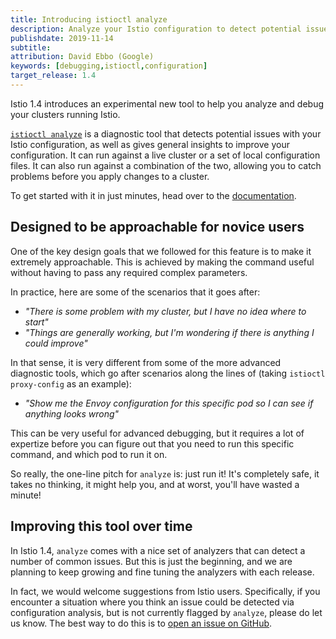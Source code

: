 ```yaml
---
title: Introducing istioctl analyze
description: Analyze your Istio configuration to detect potential issues and get general insights.
publishdate: 2019-11-14
subtitle:
attribution: David Ebbo (Google)
keywords: [debugging,istioctl,configuration]
target_release: 1.4
---
```


Istio 1.4 introduces an experimental new tool to help you analyze and debug your clusters running Istio.

[`istioctl analyze`](/docs/reference/commands/istioctl/#istioctl-experimental-analyze) is a diagnostic tool that detects potential issues with your
Istio configuration, as well as gives general insights to improve your configuration.
It can run against a live cluster or a set of local configuration files.
It can also run against a combination of the two, allowing you to catch problems before you
apply changes to a cluster.

To get started with it in just minutes, head over to the [documentation](/docs/ops/diagnostic-tools/istioctl-analyze/).

## Designed to be approachable for novice users

One of the key design goals that we followed for this feature is to make it extremely approachable.
This is achieved by making the command useful without having to pass any required complex parameters.

In practice, here are some of the scenarios that it goes after:

- *"There is some problem with my cluster, but I have no idea where to start"*
- *"Things are generally working, but I'm wondering if there is anything I could improve"*

In that sense, it is very different from some of the more advanced diagnostic tools, which go
after scenarios along the lines of (taking `istioctl proxy-config` as an example):

- *"Show me the Envoy configuration for this specific pod so I can see if anything looks wrong"*

This can be very useful for advanced debugging, but it requires a lot of expertize before you
can figure out that you need to run this specific command, and which pod to run it on.

So really, the one-line pitch for `analyze` is: just run it! It's completely safe, it takes no thinking,
it might help you, and at worst, you'll have wasted a minute!

## Improving this tool over time

In Istio 1.4, `analyze` comes with a nice set of analyzers that can detect a number of common issues.
But this is just the beginning, and we are planning to keep growing and fine tuning the analyzers with
each release.

In fact, we would welcome suggestions from Istio users. Specifically, if you encounter a situation
where you think an issue could be detected via configuration analysis, but is not currently flagged
by `analyze`, please do let us know. The best way to do this is to [open an issue on GitHub](https://github.com/istio/istio/issues).
